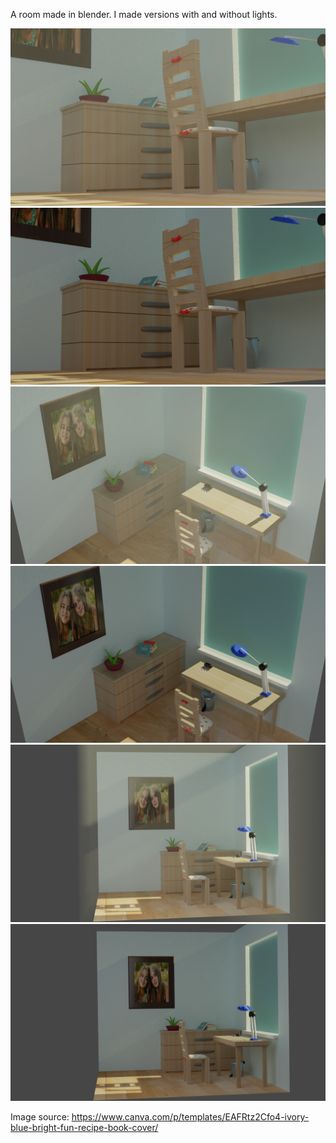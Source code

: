 A room made in blender. I made versions with and without lights.

<img src="render1_light.png"></img>
<img src="render1_nolight.png"></img>
<img src="render2_light.png"></img>
<img src="render2_nolight.png"></img>
<img src="render3_light.png"></img>
<img src="render3_nolight.png"></img>

Image source:
https://www.canva.com/p/templates/EAFRtz2Cfo4-ivory-blue-bright-fun-recipe-book-cover/
